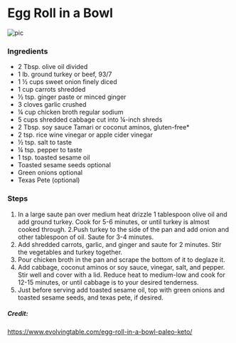 # Egg Roll in a Bowl
![pic](../../docs/assets/images/**.png)

### Ingredients
* 2 Tbsp. olive oil divided
* 1 lb. ground turkey or beef, 93/7
* 1 ½ cups sweet onion finely diced
* 1 cup carrots shredded
* ½ tsp. ginger paste or minced ginger
* 3 cloves garlic crushed
* ¼ cup chicken broth regular sodium
* 5 cups shredded cabbage cut into ¼-inch shreds
* 2 Tbsp. soy sauce Tamari or coconut aminos, gluten-free*
* 2 tsp. rice wine vinegar or apple cider vinegar
* ½ tsp. salt to taste
* ¼ tsp. pepper to taste
* 1 tsp. toasted sesame oil
* Toasted sesame seeds optional
* Green onions optional
* Texas Pete (optional)

### Steps
1. In a large saute pan over medium heat drizzle 1 tablespoon olive oil and add ground turkey. Cook for 5-6 minutes, or until turkey is almost cooked through.
2.Push turkey to the side of the pan and add onion and other tablespoon of oil. Saute for 3-4 minutes.
3. Add shredded carrots, garlic, and ginger and saute for 2 minutes. Stir the vegetables and turkey together.
4. Pour chicken broth in the pan and scrape the bottom of it to deglaze it.
5. Add cabbage, coconut aminos or soy sauce, vinegar, salt, and pepper. Stir well and cover with a lid. Reduce heat to medium-low and cook for 12-15 minutes, or until cabbage is to your desired tenderness.
6. Just before serving add toasted sesame oil, top with green onions and toasted sesame seeds, and texas pete, if desired.



##### Credit:
https://www.evolvingtable.com/egg-roll-in-a-bowl-paleo-keto/